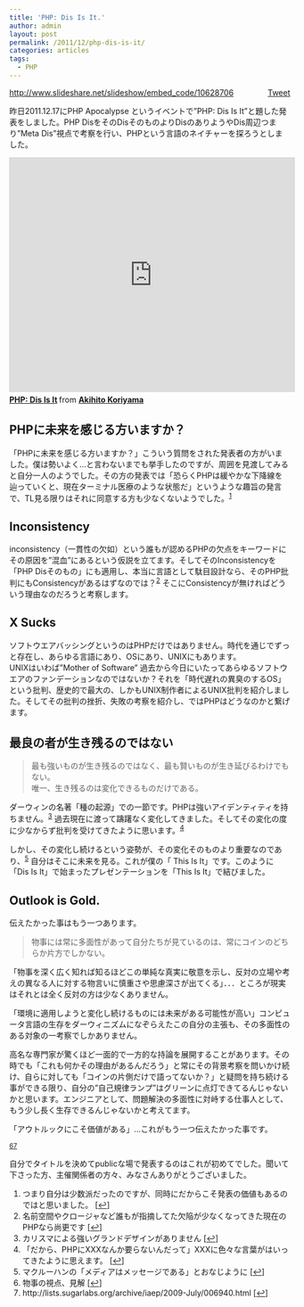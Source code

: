 ```yaml
---
title: 'PHP: Dis Is It.'
author: admin
layout: post
permalink: /2011/12/php-dis-is-it/
categories: articles
tags:
  - PHP
---
```

<div style="float: right; margin-left: 10px;">
  <a href="https://twitter.com/share" class="twitter-share-button" data-count="vertical" data-url="/blog/2011/12/php-dis-is-it/">Tweet</a>
</div>

http://www.slideshare.net/slideshow/embed_code/10628706

昨日2011.12.17にPHP Apocalypse というイベントで”PHP: Dis Is It”と題した発表をしました。PHP DisをそのDisそのものよりDisのありようやDis周辺つまり”Meta Dis”視点で考察を行い、PHPという言語のネイチャーを探ろうとしました。


<iframe src="http://www.slideshare.net/slideshow/embed_code/10628706" width="510" height="420" frameborder="0" marginwidth="0" marginheight="0" scrolling="no" style="border:1px solid #CCC;border-width:1px 1px 0;margin-bottom:5px" allowfullscreen> </iframe> <div style="margin-bottom:5px"> <strong> <a href="https://www.slideshare.net/akihito.koriyama/php-dis-is-it-10628706" title="PHP: Dis Is It" target="_blank">PHP: Dis Is It</a> </strong> from <strong><a href="http://www.slideshare.net/akihito.koriyama" target="_blank">Akihito Koriyama</a></strong> </div>

## PHPに未来を感じる方いますか？

「PHPに未来を感じる方いますか？」こういう質問をされた発表者の方がいました。僕は勢いよく…と言わないまでも挙手したのですが、周囲を見渡してみると自分一人のようでした。その方の発表では「恐らくPHPは緩やかな下降線を辿っていくと、現在ターミナル医療のような状態だ」というような趣旨の発言で、TL見る限りはそれに同意する方も少なくないようでした。<sup><a href="#footnote_0_1084" id="identifier_0_1084" class="footnote-link footnote-identifier-link" title="つまり自分は少数派だったのですが、同時にだからこそ発表の価値もあるのではと思いました。">1</a></sup>　

## Inconsistency

inconsistency（一貫性の欠如）という誰もが認めるPHPの欠点をキーワードにその原因を”混血”にあるという仮説を立てます。そしてそのInconsistencyを「PHP Disそのもの」にも適用し、本当に言語として駄目設計なら、そのPHP批判にもConsistencyがあるはずなのでは？<sup><a href="#footnote_1_1084" id="identifier_1_1084" class="footnote-link footnote-identifier-link" title=" 名前空間やクロージャなど誰もが指摘してた欠陥が少なくなってきた現在のPHPなら尚更です ">2</a></sup> そこにConsistencyが無ければどういう理由なのだろうと考察します。

## X Sucks

ソフトウエアバッシングというのはPHPだけではありません。時代を通じでずっと存在し、あらゆる言語にあり、OSにあり、UNIXにもあります。  
UNIXはいわば”Mother of Software” 過去から今日にいたってあらゆるソフトウエアのファンデーションなのではないか？それを「時代遅れの異臭のするOS」という批判、歴史的で最大の、しかもUNIX制作者によるUNIX批判を紹介しました。そしてその批判の挫折、失敗の考察を紹介し、ではPHPはどうなのかと繋げます。

## 最良の者が生き残るのではない

> 最も強いものが生き残るのではなく、最も賢いものが生き延びるわけでもない。  
> 唯一、生き残るのは変化できるものだけである。 

ダーウィンの名著「種の起源」での一節です。PHPは強いアイデンティティを持ちません。<sup><a href="#footnote_2_1084" id="identifier_2_1084" class="footnote-link footnote-identifier-link" title="カリスマによる強いグランドデザインがありません">3</a></sup> 過去現在に渡って躊躇なく変化してきました。そしてその変化の度に少なからず批判を受けてきたように思います。<sup><a href="#footnote_3_1084" id="identifier_3_1084" class="footnote-link footnote-identifier-link" title="「だから、PHPにXXXなんか要らないんだって」XXXに色々な言葉がはいってきたように思えます。 ">4</a></sup>　

しかし、その変化し続けるという姿勢が、その変化そのものより重要なのであり、<sup><a href="#footnote_4_1084" id="identifier_4_1084" class="footnote-link footnote-identifier-link" title="マクルーハンの「メディアはメッセージである」とおなじように ">5</a></sup> 自分はそこに未来を見る。これが僕の「 This Is It」です。このように「Dis Is It」で始まったプレゼンテーションを「This Is It」で結びました。

## Outlook is Gold.

伝えたかった事はもう一つあります。

> 物事には常に多面性があって自分たちが見ているのは、常にコインのどちらか片方でしかない。 

「物事を深く広く知れば知るほどこの単純な真実に敬意を示し、反対の立場や考えの異なる人に対する物言いに慎重さや思慮深さが出てくる」．．．ところが現実はそれとは全く反対の方は少なくありません。

「環境に適用しようと変化し続けるものには未来がある可能性が高い」コンピュータ言語の生存をダーウィニズムになぞらえたこの自分の主張も、その多面性のある対象の一考察でしかありません。

高名な専門家が驚くほど一面的で一方的な持論を展開することがあります。その時でも「これも何かその理由があるんだろう」と常にその背景考察を問いかけ続け、自らに対しても「コインの片側だけで語ってないか？」と疑問を持ち続ける事ができる限り、自分の”自己規律ランプ”はグリーンに点灯できてるんじゃないかと思います。エンジニアとして、問題解決の多面性に対峙する仕事人として、もう少し長く生存できるんじゃないかと考えてます。

「アウトルックにこそ価値がある」…これがもう一つ伝えたかった事です。

<sup><a href="#footnote_5_1084" id="identifier_5_1084" class="footnote-link footnote-identifier-link" title="物事の視点、見解">6</a></sup><sup><a href="#footnote_6_1084" id="identifier_6_1084" class="footnote-link footnote-identifier-link" title="http://lists.sugarlabs.org/archive/iaep/2009-July/006940.html">7</a></sup>

自分でタイトルを決めてpublicな場で発表するのはこれが初めてでした。聞いて下さった方、主催関係者の方々、みなさんありがとうございました。

<ol class="footnotes">
  <li id="footnote_0_1084" class="footnote">
    つまり自分は少数派だったのですが、同時にだからこそ発表の価値もあるのではと思いました。 [<a href="#identifier_0_1084" class="footnote-link footnote-back-link">↩</a>]
  </li>
  <li id="footnote_1_1084" class="footnote">
    名前空間やクロージャなど誰もが指摘してた欠陥が少なくなってきた現在のPHPなら尚更です [<a href="#identifier_1_1084" class="footnote-link footnote-back-link">↩</a>]
  </li>
  <li id="footnote_2_1084" class="footnote">
    カリスマによる強いグランドデザインがありません [<a href="#identifier_2_1084" class="footnote-link footnote-back-link">↩</a>]
  </li>
  <li id="footnote_3_1084" class="footnote">
    「だから、PHPにXXXなんか要らないんだって」XXXに色々な言葉がはいってきたように思えます。 [<a href="#identifier_3_1084" class="footnote-link footnote-back-link">↩</a>]
  </li>
  <li id="footnote_4_1084" class="footnote">
    マクルーハンの「メディアはメッセージである」とおなじように [<a href="#identifier_4_1084" class="footnote-link footnote-back-link">↩</a>]
  </li>
  <li id="footnote_5_1084" class="footnote">
    物事の視点、見解 [<a href="#identifier_5_1084" class="footnote-link footnote-back-link">↩</a>]
  </li>
  <li id="footnote_6_1084" class="footnote">
    http://lists.sugarlabs.org/archive/iaep/2009-July/006940.html [<a href="#identifier_6_1084" class="footnote-link footnote-back-link">↩</a>]
  </li>
</ol>
